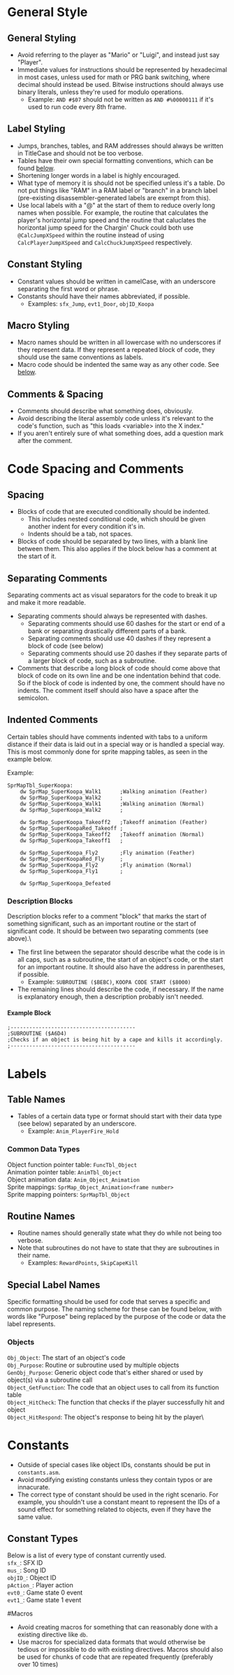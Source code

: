 # General Style

## General Styling
- Avoid referring to the player as "Mario" or "Luigi", and instead just say "Player".
- Immediate values for instructions should be represented by hexadecimal in most cases, unless used for math or PRG bank switching, where decimal should instead be used. Bitwise instructions should always use binary literals, unless they're used for modulo operations.
	- Example: `AND #$07` should not be written as `AND #%00000111` if it's used to run code every 8th frame.

## Label Styling
- Jumps, branches, tables, and RAM addresses should always be written in TitleCase and should not be too verbose.
- Tables have their own special formatting conventions, which can be found [below](#labels).
- Shortening longer words in a label is highly encouraged.
- What type of memory it is should not be specified unless it's a table. Do not put things like "RAM" in a RAM label or "branch" in a branch label (pre-existing disassembler-generated labels are exempt from this).
- Use local labels with a "@" at the start of them to reduce overly long names when possible. For example, the routine that calculates the player's horizontal jump speed and the routine that caluclates the horizontal jump speed for the Chargin' Chuck could both use `@CalcJumpXSpeed` within the routine instead of using `CalcPlayerJumpXSpeed` and `CalcChuckJumpXSpeed` respectively.

## Constant Styling
- Constant values should be written in camelCase, with an underscore separating the first word or phrase.
- Constants should have their names abbreviated, if possible.
	- Examples: `sfx_Jump`, `evt1_Door`, `objID_Koopa`

## Macro Styling
- Macro names should be written in all lowercase with no underscores if they represent data. If they represent a repeated block of code, they should use the same conventions as labels.
- Macro code should be indented the same way as any other code. See [below](#code-spacing-and-comments).

## Comments & Spacing
- Comments should describe what something does, obviously.
- Avoid describing the literal assembly code unless it's relevant to the code's function, such as "this loads \<variable\> into the X index."
- If you aren't entirely sure of what something does, add a question mark after the comment.

# Code Spacing and Comments
## Spacing
- Blocks of code that are executed conditionally should be indented. 
	- This includes nested conditional code, which should be given another indent for every condition it's in.
	- Indents should be a tab, not spaces.
- Blocks of code should be separated by two lines, with a blank line between them. This also applies if the block below has a comment at the start of it.

## Separating Comments
Separating comments act as visual separators for the code to break it up and make it more readable.
- Separating comments should always be represented with dashes.
	- Separating comments should use 60 dashes for the start or end of a bank or separating drastically different parts of a bank. 
	- Separating comments should use 40 dashes if they represent a block of code (see below)
	- Separating comments should use 20 dashes if they separate parts of a larger block of code, such as a subroutine.
- Comments that describe a long block of code should come above that block of code on its own line and be one indentation behind that code. So if the block of code is indented by one, the comment should have no indents. The comment itself should also have a space after the semicolon.

## Indented Comments
Certain tables should have comments indented with tabs to a uniform distance if their data is laid out in a special way or is handled a special way. This is most commonly done for sprite mapping tables, as seen in the example below.

Example:
```
SprMapTbl_SuperKoopa:
	dw SprMap_SuperKoopa_Walk1		;Walking animation (Feather)
	dw SprMap_SuperKoopa_Walk2		;
	dw SprMap_SuperKoopa_Walk1		;Walking animation (Normal)
	dw SprMap_SuperKoopa_Walk2		;

	dw SprMap_SuperKoopa_Takeoff2	;Takeoff animation (Feather)
	dw SprMap_SuperKoopaRed_Takeoff	;
	dw SprMap_SuperKoopa_Takeoff2	;Takeoff animation (Normal)
	dw SprMap_SuperKoopa_Takeoff1	;

	dw SprMap_SuperKoopa_Fly2		;Fly animation (Feather)
	dw SprMap_SuperKoopaRed_Fly		;
	dw SprMap_SuperKoopa_Fly2		;Fly animation (Normal)
	dw SprMap_SuperKoopa_Fly1		;

	dw SprMap_SuperKoopa_Defeated
```

### Description Blocks
Description blocks refer to a comment "block" that marks the start of something significant, such as an important routine or the start of significant code. It should be between two separating comments (see above).\
- The first line between the separator should describe what the code is in all caps, such as a subroutine, the start of an object's code, or the start for an important routine. It should also have the address in parentheses, if possible.
	- Example: `SUBROUTINE ($BEBC)`, `KOOPA CODE START ($8000)`
- The remaining lines should describe the code, if necessary. If the name is explanatory enough, then a description probably isn't needed.

#### Example Block
```
;----------------------------------------
;SUBROUTINE ($A6D4)
;Checks if an object is being hit by a cape and kills it accordingly.
;----------------------------------------
```

# Labels

## Table Names
- Tables of a certain data type or format should start with their data type (see below) separated by an underscore.
	- Example: `Anim_PlayerFire_Hold`

### Common Data Types
Object function pointer table: `FuncTbl_Object`\
Animation pointer table: `AnimTbl_Object`\
Object animation data: `Anim_Object_Animation`\
Sprite mappings: `SprMap_Object_Animation<frame number>`\
Sprite mapping pointers: `SprMapTbl_Object`

## Routine Names
- Routine names should generally state what they do while not being too verbose.
- Note that subroutines do not have to state that they are subroutines in their name.
	- Examples: `RewardPoints`, `SkipCapeKill`

## Special Label Names
Specific formatting should be used for code that serves a specific and common purpose. The naming scheme for these can be found below, with words like "Purpose" being replaced by the purpose of the code or data the label represents.

### Objects
`Obj_Object`: The start of an object's code\
`Obj_Purpose`: Routine or subroutine used by multiple objects\
`GenObj_Purpose`: Generic object code that's either shared or used by object(s) via a subroutine call\
`Object_GetFunction`: The code that an object uses to call from its function table\
`Object_HitCheck`: The function that checks if the player successfully hit and object\
`Object_HitRespond`: The object's response to being hit by the player\

# Constants
- Outside of special cases like object IDs, constants should be put in `constants.asm`.
- Avoid modifying existing constants unless they contain typos or are innacurate.
- The correct type of constant should be used in the right scenario. For example, you shouldn't use a constant meant to represent the IDs of a sound effect for something related to objects, even if they have the same value.

## Constant Types
Below is a list of every type of constant currently used.\
`sfx_`: SFX ID\
`mus_`: Song ID\
`objID_`: Object ID\
`pAction_`: Player action\
`evt0_`: Game state 0 event\
`evt1_`: Game state 1 event

#Macros
- Avoid creating macros for something that can reasonably done with a existing directive like `db`.
- Use macros for specialized data formats that would otherwise be tedious or impossible to do with existing directives. Macros should also be used for chunks of code that are repeated frequently (preferably over 10 times)
